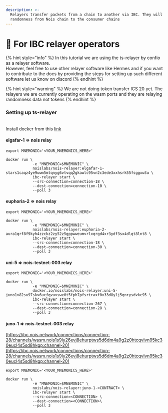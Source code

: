 ```yaml
---
description: >-
  Relayers transfer packets from a chain to another via IBC. They will ship the
  randomness from Nois chain to the consumer chains
---
```


# 🌉 For IBC relayer operators

{% hint style="info" %}
In this tutorial we are using the ts-relayer by confio as a relayer software.\
However, feel free to use other relayer software like Hermes and if you want to contribute to the docs by providing the steps for setting up such different software let us know on discord
{% endhint %}

{% hint style="warning" %}
We are not doing token transfer ICS 20 yet. The relayers we are currently operating on the wasm ports and they are relaying randomness data not tokens
{% endhint %}

### Setting up ts-relayer

\
Install docker from this [link](https://docs.docker.com/engine/install/ubuntu/)

#### &#x20;elgafar-1 => nois relay

```shell
export MNEMONIC='<YOUR_MNEMONICS_HERE>'

docker run \
            -e "MNEMONIC=$MNEMONIC" \
            noislabs/nois-relayer:elgafar-1-stars1caqz4ye9uwm5mtqnyg6vtvqq2gkawlc95vn2c3ede3xxhsrk55fsggxw3u \
            ibc-relayer start \
            --src-connection=connection-18 \
            --dest-connection=connection-10 \
            --poll 3
```

#### euphoria-2 => nois relay

```shell
export MNEMONIC='<YOUR_MNEMONICS_HERE>'

docker run \
            -e "MNEMONIC=$MNEMONIC" \
            noislabs/nois-relayer:euphoria-2-aura1qrf8f9kyh4zzckz2zy52z5gppwweumvrlxqrgd4xr3ydf3sx4dlqt8lnt8 \
            ibc-relayer start \
            --src-connection=connection-18 \
            --dest-connection=connection-30 \
            --poll 3
```

#### uni-5 => nois-testnet-003 relay

```shell
export MNEMONIC='<YOUR_MNEMONICS_HERE>'

docker run \
            -e "MNEMONIC=$MNEMONIC" \
            docker.io/noislabs/nois-relayer:uni-5-juno1v82su97skv6ucfqvuvswe0t5fph7pfsrtraxf0x33d8ylj5qnrysdvkc95 \
            ibc-relayer start \
            --src-connection=connection-267 \
            --dest-connection=connection-28 \
            --poll 3
```

#### &#x20;juno-1 => nois-testnet-003 relay

[https://ibc.nois.network/connections/connection-28/channels/wasm.nois1s9ly26evj8ehurptws5d6dm4a9g2z0htcqvlvn95kc30eucl4s5sd8hkgp:channel-20](https://ibc.nois.network/connections/connection-28/channels/wasm.nois1s9ly26evj8ehurptws5d6dm4a9g2z0htcqvlvn95kc30eucl4s5sd8hkgp:channel-20)

```shell
export MNEMONIC='<YOUR_MNEMONICS_HERE>'

docker run \
            -e "MNEMONIC=$MNEMONIC" \
            noislabs/nois-relayer:juno-1-<CONTRACT> \
            ibc-relayer start \
            --src-connection=<CONNECTION> \
            --dest-connection=<CONNECTION>\
            --poll 3
```
